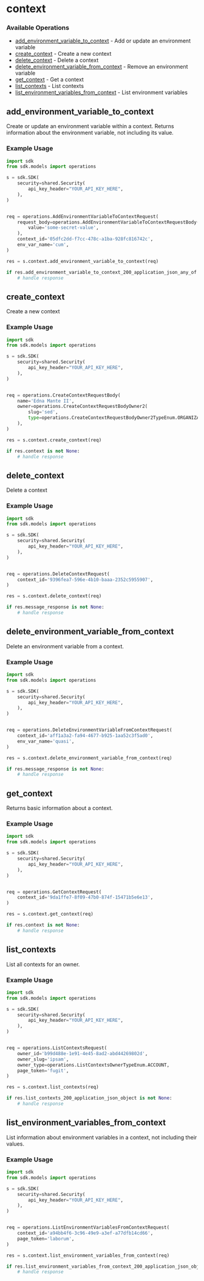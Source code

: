 # context

### Available Operations

* [add_environment_variable_to_context](#add_environment_variable_to_context) - Add or update an environment variable
* [create_context](#create_context) - Create a new context
* [delete_context](#delete_context) - Delete a context
* [delete_environment_variable_from_context](#delete_environment_variable_from_context) - Remove an environment variable
* [get_context](#get_context) - Get a context
* [list_contexts](#list_contexts) - List contexts
* [list_environment_variables_from_context](#list_environment_variables_from_context) - List environment variables

## add_environment_variable_to_context

Create or update an environment variable within a context. Returns information about the environment variable, not including its value.

### Example Usage

```python
import sdk
from sdk.models import operations

s = sdk.SDK(
    security=shared.Security(
        api_key_header="YOUR_API_KEY_HERE",
    ),
)


req = operations.AddEnvironmentVariableToContextRequest(
    request_body=operations.AddEnvironmentVariableToContextRequestBody(
        value='some-secret-value',
    ),
    context_id='05dfc2dd-f7cc-478c-a1ba-928fc816742c',
    env_var_name='cum',
)

res = s.context.add_environment_variable_to_context(req)

if res.add_environment_variable_to_context_200_application_json_any_of is not None:
    # handle response
```

## create_context

Create a new context

### Example Usage

```python
import sdk
from sdk.models import operations

s = sdk.SDK(
    security=shared.Security(
        api_key_header="YOUR_API_KEY_HERE",
    ),
)


req = operations.CreateContextRequestBody(
    name='Edna Mante II',
    owner=operations.CreateContextRequestBodyOwner2(
        slug='sed',
        type=operations.CreateContextRequestBodyOwner2TypeEnum.ORGANIZATION,
    ),
)

res = s.context.create_context(req)

if res.context is not None:
    # handle response
```

## delete_context

Delete a context

### Example Usage

```python
import sdk
from sdk.models import operations

s = sdk.SDK(
    security=shared.Security(
        api_key_header="YOUR_API_KEY_HERE",
    ),
)


req = operations.DeleteContextRequest(
    context_id='9396fea7-596e-4b10-baaa-2352c5955907',
)

res = s.context.delete_context(req)

if res.message_response is not None:
    # handle response
```

## delete_environment_variable_from_context

Delete an environment variable from a context.

### Example Usage

```python
import sdk
from sdk.models import operations

s = sdk.SDK(
    security=shared.Security(
        api_key_header="YOUR_API_KEY_HERE",
    ),
)


req = operations.DeleteEnvironmentVariableFromContextRequest(
    context_id='aff1a3a2-fa94-4677-b925-1aa52c3f5ad0',
    env_var_name='quasi',
)

res = s.context.delete_environment_variable_from_context(req)

if res.message_response is not None:
    # handle response
```

## get_context

Returns basic information about a context.

### Example Usage

```python
import sdk
from sdk.models import operations

s = sdk.SDK(
    security=shared.Security(
        api_key_header="YOUR_API_KEY_HERE",
    ),
)


req = operations.GetContextRequest(
    context_id='9da1ffe7-8f09-47b0-874f-15471b5e6e13',
)

res = s.context.get_context(req)

if res.context is not None:
    # handle response
```

## list_contexts

List all contexts for an owner.

### Example Usage

```python
import sdk
from sdk.models import operations

s = sdk.SDK(
    security=shared.Security(
        api_key_header="YOUR_API_KEY_HERE",
    ),
)


req = operations.ListContextsRequest(
    owner_id='b99d488e-1e91-4e45-8ad2-abd44269802d',
    owner_slug='ipsam',
    owner_type=operations.ListContextsOwnerTypeEnum.ACCOUNT,
    page_token='fugit',
)

res = s.context.list_contexts(req)

if res.list_contexts_200_application_json_object is not None:
    # handle response
```

## list_environment_variables_from_context

List information about environment variables in a context, not including their values.

### Example Usage

```python
import sdk
from sdk.models import operations

s = sdk.SDK(
    security=shared.Security(
        api_key_header="YOUR_API_KEY_HERE",
    ),
)


req = operations.ListEnvironmentVariablesFromContextRequest(
    context_id='a94bb4f6-3c96-49e9-a3ef-a77dfb14cd66',
    page_token='laborum',
)

res = s.context.list_environment_variables_from_context(req)

if res.list_environment_variables_from_context_200_application_json_object is not None:
    # handle response
```
